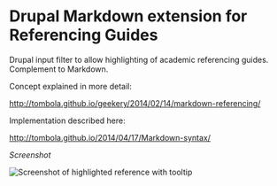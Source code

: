 Drupal Markdown extension for Referencing Guides
==============

Drupal input filter to allow highlighting of academic referencing guides. Complement to Markdown.

Concept explained in more detail:

http://tombola.github.io/geekery/2014/02/14/markdown-referencing/

Implementation described here:

http://tombola.github.io/2014/04/17/Markdown-syntax/


*Screenshot*

![Screenshot of highlighted reference with tooltip](http://tombola.github.io/images/referencing_highlights.png)
